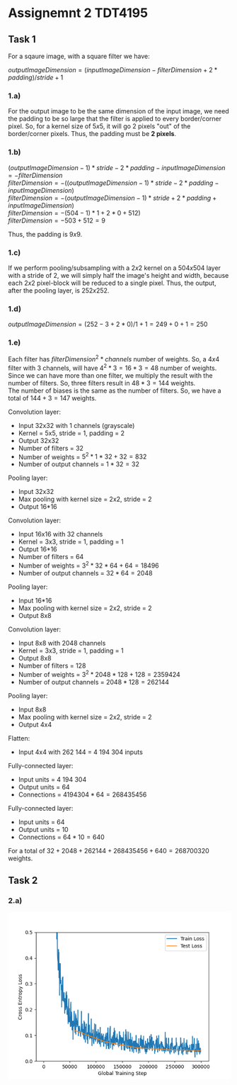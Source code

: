 # Assignemnt 2 TDT4195

## Task 1
For a sqaure image, with a square filter we have:

$outputImageDimension = (inputImageDimension - filterDimension + 2 * padding) / stride + 1$

### 1.a)
For the output image to be the same dimension of the input image, we need the padding to be so large that the filter is applied to every border/corner pixel. So, for a kernel size of $5x5$, it will go 2 pixels "out" of the border/corner pixels. Thus, the padding must be **2 pixels**.

### 1.b)

$(outputImageDimension - 1) * stride - 2 * padding - inputImageDimension = -filterDimension$  
$filterDimension = -((outputImageDimension - 1) * stride - 2 * padding - inputImageDimension)$  
$filterDimension = -(outputImageDimension - 1) * stride + 2 * padding + inputImageDimension)$  
$filterDimension = -(504 - 1) * 1 + 2 * 0 + 512)$  
$filterDimension = - 503 + 512 = 9$

Thus, the padding is $9x9$.

### 1.c)
If we perform pooling/subsampling with a $2x2$ kernel on a $504x504$ layer with a stride of 2, we will simply half the image's height and width, because each $2x2$ pixel-block will be reduced to a single pixel. Thus, the output, after the pooling layer, is $252x252$.

### 1.d)
$outputImageDimension = (252 - 3 + 2 * 0) / 1 + 1 = 249 + 0 + 1 = 250$

### 1.e)
Each filter has $filterDimension^2 * channels$ number of weights. So, a $4x4$ filter with 3 channels, will have $4^2 * 3 = 16 * 3 = 48$ number of weights. Since we can have more than one filter, we multiply the result with the number of filters. So, three filters result in $48*3=144$ weights.  
The number of biases is the same as the number of filters. So, we have a total of $144+3=147$ weights.

Convolution layer:
* Input 32x32 with 1 channels (grayscale)
* Kernel = 5x5, stride = 1, padding = 2
* Output 32x32
* Number of filters = 32
* Number of weights = $5^2*1*32+32=832$
* Number of output channels = $1*32=32$

Pooling layer:
* Input 32x32
* Max pooling with kernel size = 2x2, stride = 2
* Output 16*16

Convolution layer:
* Input 16x16 with 32 channels
* Kernel = 3x3, stride = 1, padding = 1
* Output 16*16
* Number of filters = 64
* Number of weights = $3^2*32*64 + 64=18 496$
* Number of output channels = $32*64=2048$

Pooling layer:
* Input 16*16
* Max pooling with kernel size = 2x2, stride = 2
* Output 8x8

Convolution layer:
* Input 8x8 with 2048 channels
* Kernel = 3x3, stride = 1, padding = 1
* Output 8x8
* Number of filters = 128
* Number of weights = $3^2*2048*128 + 128=2 359 424$
* Number of output channels = $2048*128=262 144$

Pooling layer:
* Input 8x8
* Max pooling with kernel size = 2x2, stride = 2
* Output 4x4

Flatten:
* Input 4x4 with 262 144 = 4 194 304 inputs

Fully-connected layer:
* Input units = 4 194 304
* Output units = 64
* Connections =  $4 194 304 * 64 = 268 435 456$

Fully-connected layer:
* Input units = 64
* Output units = 10
* Connections = $64 * 10 = 640$

For a total of $32 + 2048 + 262 144 + 268 435 456 + 640 = 268 700 320$ weights.

## Task 2

### 2.a)

<img src="image_processed/task2a_plot.png">

